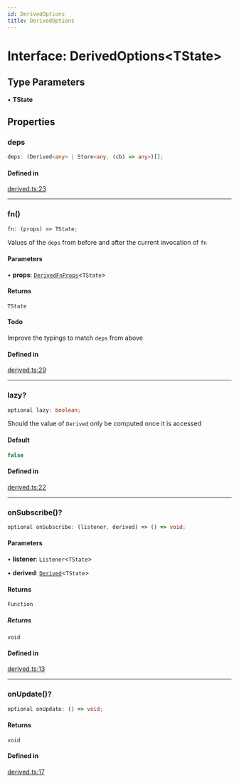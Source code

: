 ```yaml
---
id: DerivedOptions
title: DerivedOptions
---
```


# Interface: DerivedOptions\<TState\>

## Type Parameters

• **TState**

## Properties

### deps

```ts
deps: (Derived<any> | Store<any, (cb) => any>)[];
```

#### Defined in

[derived.ts:23](https://github.com/TanStack/store/blob/main/packages/store/src/derived.ts#L23)

***

### fn()

```ts
fn: (props) => TState;
```

Values of the `deps` from before and after the current invocation of `fn`

#### Parameters

• **props**: [`DerivedFnProps`](derivedfnprops.md)\<`TState`\>

#### Returns

`TState`

#### Todo

Improve the typings to match `deps` from above

#### Defined in

[derived.ts:29](https://github.com/TanStack/store/blob/main/packages/store/src/derived.ts#L29)

***

### lazy?

```ts
optional lazy: boolean;
```

Should the value of `Derived` only be computed once it is accessed

#### Default

```ts
false
```

#### Defined in

[derived.ts:22](https://github.com/TanStack/store/blob/main/packages/store/src/derived.ts#L22)

***

### onSubscribe()?

```ts
optional onSubscribe: (listener, derived) => () => void;
```

#### Parameters

• **listener**: `Listener`\<`TState`\>

• **derived**: [`Derived`](../classes/derived.md)\<`TState`\>

#### Returns

`Function`

##### Returns

`void`

#### Defined in

[derived.ts:13](https://github.com/TanStack/store/blob/main/packages/store/src/derived.ts#L13)

***

### onUpdate()?

```ts
optional onUpdate: () => void;
```

#### Returns

`void`

#### Defined in

[derived.ts:17](https://github.com/TanStack/store/blob/main/packages/store/src/derived.ts#L17)
